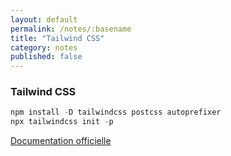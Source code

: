 ```yaml
---
layout: default
permalink: /notes/:basename
title: "Tailwind CSS"
category: notes
published: false
---
```



### Tailwind CSS

``` Vue.js
npm install -D tailwindcss postcss autoprefixer
npx tailwindcss init -p 
```

[Documentation officielle](https://tailwindcss.com/docs/guides/vite#vue)